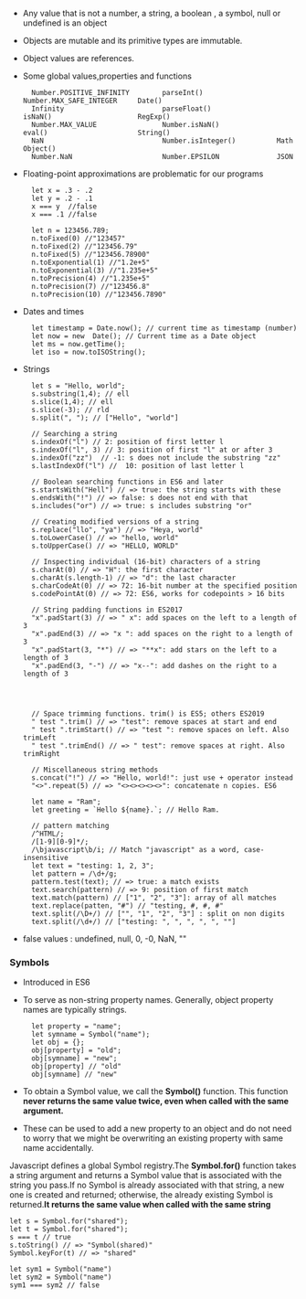 * Any value that is not a number, a string, a boolean , a symbol, null or undefined is an object
* Objects are mutable and its primitive types are immutable.
* Object values are references.
* Some global values,properties and functions

        Number.POSITIVE_INFINITY        parseInt()                  Number.MAX_SAFE_INTEGER     Date()
        Infinity                        parseFloat()                isNaN()                     RegExp()
        Number.MAX_VALUE                Number.isNaN()              eval()                      String()
        NaN                             Number.isInteger()          Math                        Object()
        Number.NaN                      Number.EPSILON              JSON


* Floating-point approximations are problematic for our programs

        let x = .3 - .2 
        let y = .2 - .1
        x === y  //false
        x === .1 //false

        let n = 123456.789;
        n.toFixed(0) //"123457"
        n.toFixed(2) //"123456.79"
        n.toFixed(5) //"123456.78900"
        n.toExponential(1) //"1.2e+5"
        n.toExponential(3) //"1.235e+5"
        n.toPrecision(4) //"1.235e+5"
        n.toPrecision(7) //"123456.8"
        n.toPrecision(10) //"123456.7890"

* Dates and times

        let timestamp = Date.now(); // current time as timestamp (number)
        let now = new  Date(); // Current time as a Date object
        let ms = now.getTime();
        let iso = now.toISOString();

* Strings

        let s = "Hello, world";
        s.substring(1,4); // ell
        s.slice(1,4); // ell
        s.slice(-3); // rld
        s.split(", "); // ["Hello", "world"]

        // Searching a string
        s.indexOf("l") // 2: position of first letter l
        s.indexOf("l", 3) // 3: position of first "l" at or after 3
        s.indexOf("zz")  // -1: s does not include the substring "zz"
        s.lastIndexOf("l") //  10: position of last letter l

        // Boolean searching functions in ES6 and later
        s.startsWith("Hell") // => true: the string starts with these
        s.endsWith("!") // => false: s does not end with that
        s.includes("or") // => true: s includes substring "or"

        // Creating modified versions of a string
        s.replace("llo", "ya") // => "Heya, world"
        s.toLowerCase() // => "hello, world"
        s.toUpperCase() // => "HELLO, WORLD"

        // Inspecting individual (16-bit) characters of a string
        s.charAt(0) // => "H": the first character
        s.charAt(s.length-1) // => "d": the last character
        s.charCodeAt(0) // => 72: 16-bit number at the specified position
        s.codePointAt(0) // => 72: ES6, works for codepoints > 16 bits

        // String padding functions in ES2017
        "x".padStart(3) // => " x": add spaces on the left to a length of 3
        "x".padEnd(3) // => "x ": add spaces on the right to a length of 3
        "x".padStart(3, "*") // => "**x": add stars on the left to a length of 3
        "x".padEnd(3, "-") // => "x--": add dashes on the right to a length of 3
        
        
        
        
        // Space trimming functions. trim() is ES5; others ES2019
        " test ".trim() // => "test": remove spaces at start and end
        " test ".trimStart() // => "test ": remove spaces on left. Also trimLeft
        " test ".trimEnd() // => " test": remove spaces at right. Also trimRight

        // Miscellaneous string methods
        s.concat("!") // => "Hello, world!": just use + operator instead
        "<>".repeat(5) // => "<><><><><>": concatenate n copies. ES6

        let name = "Ram";
        let greeting = `Hello ${name}.`; // Hello Ram.

        // pattern matching
        /^HTML/;
        /[1-9][0-9]*/;
        /\bjavascript\b/i; // Match "javascript" as a word, case-insensitive
        let text = "testing: 1, 2, 3";
        let pattern = /\d+/g;
        pattern.test(text); // => true: a match exists
        text.search(pattern) // => 9: position of first match
        text.match(pattern) // ["1", "2", "3"]: array of all matches
        text.replace(patten, "#") // "testing, #, #, #"
        text.split(/\D+/) // ["", "1", "2", "3"] : split on non digits
        text.split(/\d+/) // ["testing: ", ", ", ", ", ""]

* false values : undefined, null, 0, -0, NaN, ""

### Symbols

* Introduced in ES6 
* To serve as non-string property names. Generally, object property names are typically strings.
    
        let property = "name";
        let symname = Symbol("name");
        let obj = {};
        obj[property] = "old";
        obj[symname] = "new"; 
        obj[property] // "old"
        obj[symname] // "new"

* To obtain a Symbol value, we call the **Symbol()** function. This function **never returns the same value twice, even when called with the same argument.**
* These can be used to add a new property to an object and do not need to worry that we might be overwriting an existing property with same name accidentally.

Javascript defines a global Symbol registry.The **Symbol.for()** function takes a string argument and returns a Symbol value that is associated with the string you pass.If no Symbol is already associated with that string, a new one is created and returned; otherwise, the already existing Symbol is returned.**It returns the same value when called with the same string**

    let s = Symbol.for("shared");
    let t = Symbol.for("shared");
    s === t // true
    s.toString() // => "Symbol(shared)"
    Symbol.keyFor(t) // => "shared"

    let sym1 = Symbol("name")
    let sym2 = Symbol("name")
    sym1 === sym2 // false
